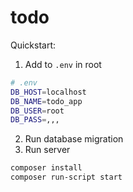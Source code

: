 # todo

Quickstart:
1. Add to `.env` in root

```bash
# .env
DB_HOST=localhost
DB_NAME=todo_app
DB_USER=root
DB_PASS=,,,
```

2. Run database migration
3. Run server

```bash
composer install
composer run-script start
```

